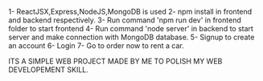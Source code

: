 1- ReactJSX,Express,NodeJS,MongoDB is used
2- npm install in frontend and backend respectively.
3- Run command 'npm run dev' in frontend folder to start frontend
4- Run command 'node server' in backend to start server and make connection with MongoDB database.
5- Signup to create an account
6- Login 
7- Go to order now to rent a car.


ITS A SIMPLE WEB PROJECT MADE BY ME TO POLISH MY WEB DEVELOPEMENT SKILL.
